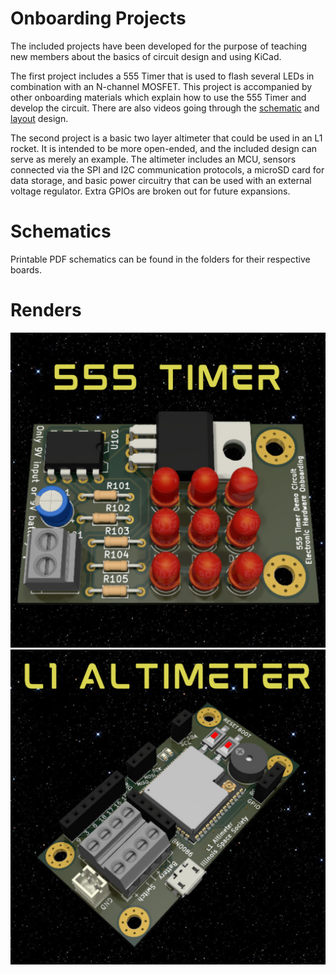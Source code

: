 # Onboarding Projects

The included projects have been developed for the purpose of teaching new members about the basics of circuit design and using KiCad.

The first project includes a 555 Timer that is used to flash several LEDs in combination with an N-channel MOSFET. This project is accompanied by other onboarding materials which explain how to use the 555 Timer and develop the circuit. There are also videos going through the [schematic](https://youtu.be/EWncukrDE1s) and [layout](https://youtu.be/gsBfX4-ESjE) design.

The second project is a basic two layer altimeter that could be used in an L1 rocket. It is intended to be more open-ended, and the included design can serve as merely an example. The altimeter includes an MCU, sensors connected via the SPI and I2C communication protocols, a microSD card for data storage, and basic power circuitry that can be used with an external voltage regulator. Extra GPIOs are broken out for future expansions.


# Schematics

Printable PDF schematics can be found in the folders for their respective boards.

# Renders

![555-Timer-Render](/boards/Onboarding/images/555-Timer-Demo-Circuit-Render.png)
![L1-Altimeter-Render](/boards/Onboarding/images/L1-Altimeter-Render.png)